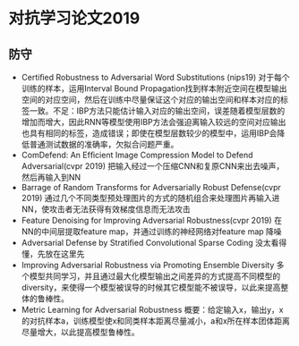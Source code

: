 # 对抗学习论文2019
## 防守
- Certiﬁed Robustness to Adversarial Word Substitutions (nips19)
   对于每个训练的样本，运用Interval Bound Propagation找到样本附近空间在模型输出空间的对应空间，然后在训练中尽量保证这个对应的输出空间和样本对应的标签一致。不足：IBP方法只能估计输入对应的输出空间，误差随着模型层数的增加而增大，因此RNN等模型使用IBP方法会强迫离输入较远的空间对应输出也具有相同的标签，造成错误；即使在模型层数较少的模型中，运用IBP会降低普通测试数据的准确率，欠拟合问题严重。
- ComDefend: An Efﬁcient Image Compression Model to Defend Adversarial(cvpr 2019)
   把输入经过一个压缩CNN和复原CNN来出去噪声，然后再输入到NN
- Barrage of Random Transforms for Adversarially Robust Defense(cvpr 2019)
   通过几个不同类型预处理图片的方式的随机组合来处理图片再输入进NN，使攻击者无法获得有效梯度信息而无法攻击
- Feature Denoising for Improving Adversarial Robustness(cvpr 2019)
   在NN的中间层提取feature map，并通过训练的神经网络对feature map 降噪
- Adversarial Defense by Stratiﬁed Convolutional Sparse Coding
   没太看得懂，先放在这里先
- Improving Adversarial Robustness via Promoting Ensemble Diversity
   多个模型共同学习，并且通过最大化模型输出之间差异的方式提高不同模型的diversity，来使得一个模型被误导的时候其它模型能不被误导，以此来提高整体的鲁棒性。
- Metric Learning for Adversarial Robustness
   概要：给定输入x，输出y，x的对抗样本a，训练模型使x和同类样本距离尽量减小，a和x所在样本团体距离尽量增大，以此提高模型鲁棒性。


